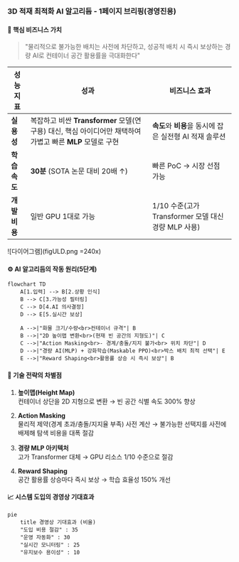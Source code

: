 ### 3D 적재 최적화 AI 알고리듬 - 1페이지 브리핑(경영진용)

#### 🚀 **핵심 비즈니스 가치**
> "물리적으로 불가능한 배치는 사전에 차단하고, 성공적 배치 시 즉시 보상하는 경량 AI로 컨테이너 공간 활용률을 극대화한다"

| 성능 지표 | 성과 | 비즈니스 효과 |
|------|------|---------------|
| **실용성** | 복잡하고 비싼 **Transformer** 모델(연구용) 대신, 핵심 아이디어만 채택하여 가볍고 빠른 **MLP** 모델로 구현 | **속도**와 **비용**을 동시에 잡은 실전형 AI 적재 솔루션 |
| **학습 속도** | **30분** (SOTA 논문 대비 20배 ↑) | 빠른 PoC → 시장 선점 가능 |
| **개발 비용** | 일반 GPU 1대로 가능 | 1/10 수준(고가 Transformer 모델 대신 경량 MLP 사용) |

![다이어그램](figULD.png =240x)

#### ⚙️ **AI 알고리듬의 작동 원리(5단계)**
```mermaid
flowchart TD
    A[1.입력] --> B[2.상황 인식]
    B --> C[3.가능성 필터링]
    C --> D[4.AI 의사결정]
    D --> E[5.실시간 보상]
    
    A -->|"화물 크기/수량<br>컨테이너 규격"| B
    B -->|"2D 높이맵 변환<br>(현재 빈 공간의 지형도)"| C
    C -->|"Action Masking<br>- 경계/충돌/지지 불가<br> 위치 차단"| D
    D -->|"경량 AI(MLP) + 강화학습(Maskable PPO)<br>박스 배치 최적 선택"| E
    E -->|"Reward Shaping<br>활용률 상승 시 즉시 보상"| B
```

#### 🔑 **기술 전략의 차별점**
1. **높이맵(Height Map)**  
   컨테이너 상단을 2D 지형으로 변환 → 빈 공간 식별 속도 300% 향상
   
2. **Action Masking**  
   물리적 제약(경계 초과/충돌/지지율 부족) 사전 계산 → 불가능한 선택지를 사전에 배제해 탐색 비용을 대폭 절감

3. **경량 MLP 아키텍처**  
   고가 Transformer 대체 → GPU 리소스 1/10 수준으로 절감

4. **Reward Shaping**  
   공간 활용률 상승마다 즉시 보상 → 학습 효율성 150% 개선

#### 📈 **시스템 도입의 경영상 기대효과**
```mermaid
pie
    title 경영상 기대효과 (비율)
    "도입 비용 절감" : 35
    "운영 자동화" : 30
    "실시간 모니터링" : 25
    "유지보수 용이성" : 10
```